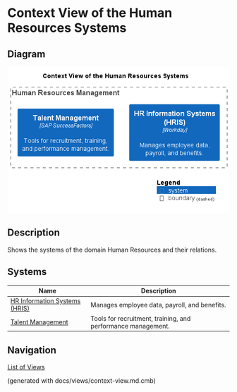 # Context View of the Human Resources Systems

## Diagram
![Context View of the Human Resources Systems](../../mybank/human-resources/context-view.png)

## Description
Shows the systems of the domain Human Resources and their relations.
## Systems
| Name | Description |
|---|---|
| [HR Information Systems (HRIS)](../../mybank/human-resources/hris.md) | Manages employee data, payroll, and benefits. |
| [Talent Management](../../mybank/human-resources/talent-management-system.md) | Tools for recruitment, training, and performance management. |


## Navigation
[List of Views](../../views.md)

(generated with docs/views/context-view.md.cmb)
